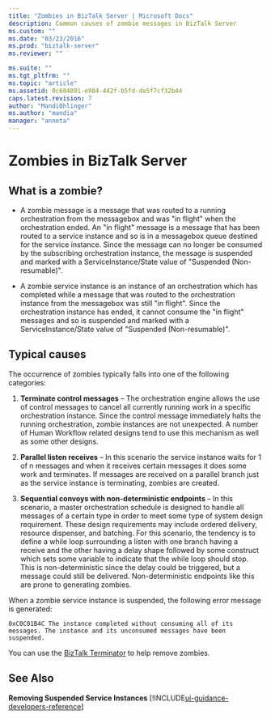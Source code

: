 ```yaml
---
title: "Zombies in BizTalk Server | Microsoft Docs"
description: Common causes of zombie messages in BizTalk Server
ms.custom: ""
ms.date: "03/23/2016"
ms.prod: "biztalk-server"
ms.reviewer: ""

ms.suite: ""
ms.tgt_pltfrm: ""
ms.topic: "article"
ms.assetid: 0c684891-e984-442f-b5fd-de5f7cf32b44
caps.latest.revision: 7
author: "MandiOhlinger"
ms.author: "mandia"
manager: "anneta"
---
```

# Zombies in BizTalk Server

## What is a zombie?  
  
-   A zombie message is a message that was routed to a running orchestration from the messagebox and was "in flight" when the orchestration ended. An "in flight" message is a message that has been routed to a service instance and so is in a messagebox queue destined for the service instance. Since the message can no longer be consumed by the subscribing orchestration instance, the message is suspended and marked with a ServiceInstance/State value of "Suspended (Non-resumable)".  
  
-   A zombie service instance is an instance of an orchestration which has completed while a message that was routed to the orchestration instance from the messagebox was still "in flight". Since the orchestration instance has ended, it cannot consume the "in flight" messages and so is suspended and marked with a ServiceInstance/State value of "Suspended (Non-resumable)".  
  
## Typical causes
The occurrence of zombies typically falls into one of the following categories:  
  
1.  **Terminate control messages** – The orchestration engine allows the use of control messages to cancel all currently running work in a specific orchestration instance. Since the control message immediately halts the running orchestration, zombie instances are not unexpected. A number of Human Workflow related designs tend to use this mechanism as well as some other designs.  
  
2.  **Parallel listen receives** – In this scenario the service instance waits for 1 of n messages and when it receives certain messages it does some work and terminates. If messages are received on a parallel branch just as the service instance is terminating, zombies are created.  
  
3.  **Sequential convoys with non-deterministic endpoints** – In this scenario, a master orchestration schedule is designed to handle all messages of a certain type in order to meet some type of system design requirement. These design requirements may include ordered delivery, resource dispenser, and batching. For this scenario, the tendency is to define a while loop surrounding a listen with one branch having a receive and the other having a delay shape followed by some construct which sets some variable to indicate that the while loop should stop. This is non-deterministic since the delay could be triggered, but a message could still be delivered. Non-deterministic endpoints like this are prone to generating zombies.  
  
 When a zombie service instance is suspended,  the following error message is generated:  
  
`0xC0C01B4C The instance completed without consuming all of its messages. The instance and its unconsumed messages have been suspended.`  
  
 You can use the [BizTalk Terminator](https://www.microsoft.com/download/details.aspx?id=2846) to help remove zombies.  
  
## See Also  
 **Removing Suspended Service Instances** [!INCLUDE[ui-guidance-developers-reference](../includes/ui-guidance-developers-reference.md)]